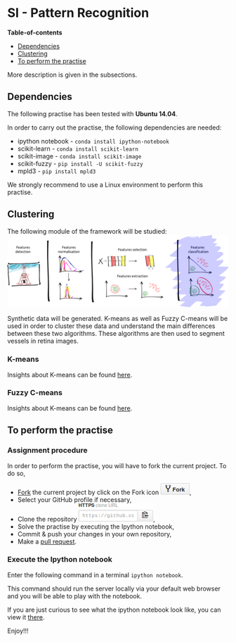 # SI - Pattern Recognition

**Table-of-contents**

* [Dependencies](#dependencies)
* [Clustering](#clustering)
* [To perform the practise](#to-perform-the-practise)

More description is given in the subsections.

## Dependencies

The following practise has been tested with **Ubuntu 14.04**.

In order to carry out the practise, the following dependencies are needed:

* ipython notebook - `conda install ipython-notebook`
* scikit-learn - `conda install scikit-learn`
* scikit-image - `conda install scikit-image`
* scikit-fuzzy - `pip install -U scikit-fuzzy`
* mpld3 - `pip install mpld3`

We strongly recommend to use a Linux environment to perform this practise.

## Clustering

The following module of the framework will be studied:
![Alt text](./readme-images/pr-framework-fc.png)

Synthetic data will be generated. K-means as well as Fuzzy C-means will be used in order to cluster these data and understand the main differences between these two algorithms. These algorithms are then used to segment vessels in retina images.

### K-means

Insights about K-means can be found [here](http://en.wikipedia.org/wiki/K-means_clustering).

### Fuzzy C-means

Insights about K-means can be found [here](http://en.wikipedia.org/wiki/Fuzzy_clustering).

## To perform the practise

### Assignment procedure

In order to perform the practise, you will have to fork the current project. To do so,

- [Fork](https://help.github.com/articles/fork-a-repo/) the current project by click on the Fork icon ![Do not fine the icon](./readme-images/fork-icon.png),
- Select your GitHub profile if necessary,
- Clone the repository ![Do not fine the icon](./readme-images/git-clone.png),
- Solve the practise by executing the Ipython notebook,
- Commit & push your changes in your own repository,
- Make a [pull request](https://help.github.com/articles/using-pull-requests/).

### Execute the Ipython notebook

Enter the following command in a terminal `ipython notebook`.

This command should run the server locally via your default web browser and you will be able to play with the notebook.

If you are just curious to see what the ipython notebook look like, you can view it [there](http://nbviewer.ipython.org/github/glemaitre/B31XI-SI-Clustering/blob/master/03-clustering.ipynb).

Enjoy!!!

